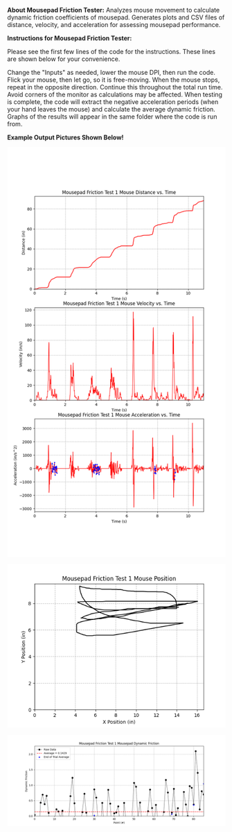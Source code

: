 **About Mousepad Friction Tester:**
Analyzes mouse movement to calculate dynamic friction coefficients of mousepad.
Generates plots and CSV files of distance, velocity, and acceleration for assessing mousepad performance.

**Instructions for Mousepad Friction Tester:**

Please see the first few lines of the code for the instructions. These lines are shown below for your convenience.

Change the "Inputs" as needed, lower the mouse DPI, then run the code. Flick
your mouse, then let go, so it is free-moving. When the mouse stops, repeat
in the opposite direction. Continue this throughout the total run time.
Avoid corners of the monitor as calculations may be affected. When testing is
complete, the code will extract the negative acceleration periods (when your
hand leaves the mouse) and calculate the average dynamic friction. Graphs of
the results will appear in the same folder where the code is run from.

**Example Output Pictures Shown Below!**

<p align="center">
  <img src="pics/Mousepad Friction Test 1 Mouse Plotting.png" alt="Logo" />
</p>

<p align="center">
  <img src="pics/Mousepad Friction Test 1 Mouse Position.png" alt="Logo" />
</p>

<p align="center">
  <img src="pics/Mousepad Friction Test 1 Mousepad Dynamic Friction.png" alt="Logo" />
</p>